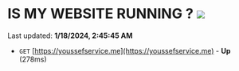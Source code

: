 # IS MY WEBSITE RUNNING ? [![](https://img.shields.io/static/v1?label=Sponsor&message=%E2%9D%A4&logo=GitHub&color=%23fe8e86)](https://github.com/sponsors/<username>)

Last updated: **1/18/2024, 2:45:45 AM**

- `GET` [https://youssefservice.me](https://youssefservice.me) - **Up** (278ms)
